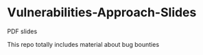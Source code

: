 # Vulnerabilities-Approach-Slides
PDF slides

This repo totally includes material about bug bounties
